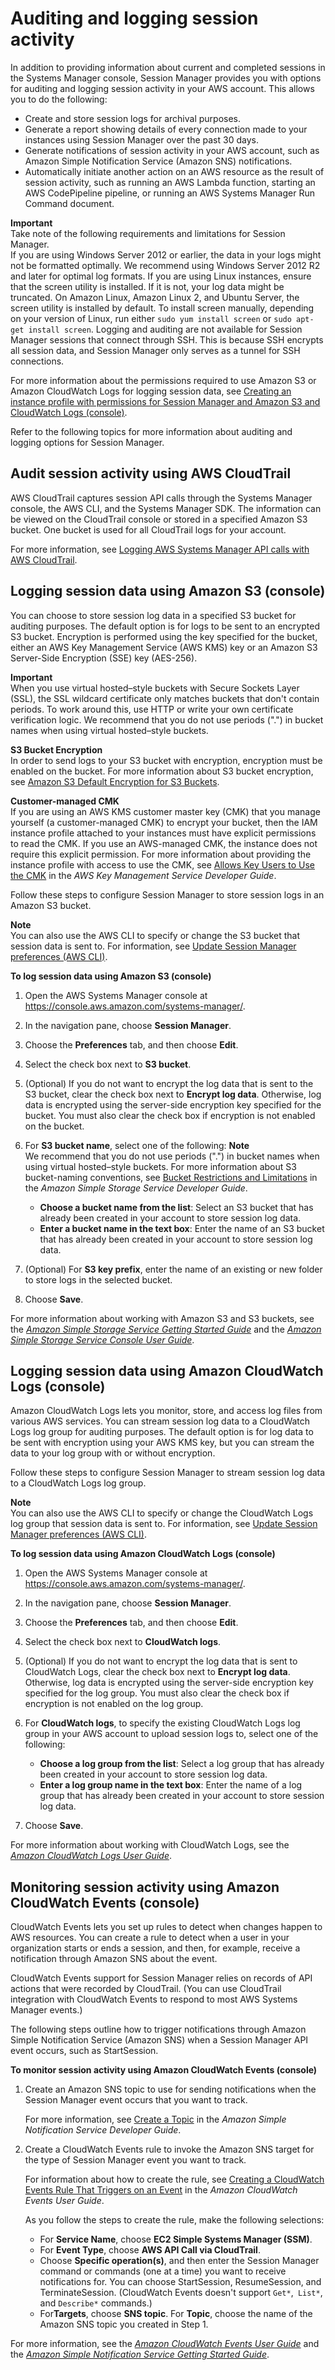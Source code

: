 # Auditing and logging session activity<a name="session-manager-logging-auditing"></a>

In addition to providing information about current and completed sessions in the Systems Manager console, Session Manager provides you with options for auditing and logging session activity in your AWS account\. This allows you to do the following:
+ Create and store session logs for archival purposes\.
+ Generate a report showing details of every connection made to your instances using Session Manager over the past 30 days\.
+ Generate notifications of session activity in your AWS account, such as Amazon Simple Notification Service \(Amazon SNS\) notifications\.
+ Automatically initiate another action on an AWS resource as the result of session activity, such as running an AWS Lambda function, starting an AWS CodePipeline pipeline, or running an AWS Systems Manager Run Command document\.

**Important**  
Take note of the following requirements and limitations for Session Manager\.  
If you are using Windows Server 2012 or earlier, the data in your logs might not be formatted optimally\. We recommend using Windows Server 2012 R2 and later for optimal log formats\.
If you are using Linux instances, ensure that the screen utility is installed\. If it is not, your log data might be truncated\. On Amazon Linux, Amazon Linux 2, and Ubuntu Server, the screen utility is installed by default\. To install screen manually, depending on your version of Linux, run either `sudo yum install screen` or `sudo apt-get install screen`\.
Logging and auditing are not available for Session Manager sessions that connect through SSH\. This is because SSH encrypts all session data, and Session Manager only serves as a tunnel for SSH connections\.

For more information about the permissions required to use Amazon S3 or Amazon CloudWatch Logs for logging session data, see [Creating an instance profile with permissions for Session Manager and Amazon S3 and CloudWatch Logs \(console\)](getting-started-create-iam-instance-profile.md#create-iam-instance-profile-ssn-logging)\.

Refer to the following topics for more information about auditing and logging options for Session Manager\.

## Audit session activity using AWS CloudTrail<a name="session-manager-logging-auditing-cloudtrail"></a>

AWS CloudTrail captures session API calls through the Systems Manager console, the AWS CLI, and the Systems Manager SDK\. The information can be viewed on the CloudTrail console or stored in a specified Amazon S3 bucket\. One bucket is used for all CloudTrail logs for your account\. 

For more information, see [Logging AWS Systems Manager API calls with AWS CloudTrail](monitoring-cloudtrail-logs.md)\. 

## Logging session data using Amazon S3 \(console\)<a name="session-manager-logging-auditing-s3"></a>

You can choose to store session log data in a specified S3 bucket for auditing purposes\. The default option is for logs to be sent to an encrypted S3 bucket\. Encryption is performed using the key specified for the bucket, either an AWS Key Management Service \(AWS KMS\) key or an Amazon S3 Server\-Side Encryption \(SSE\) key \(AES\-256\)\. 

**Important**  
When you use virtual hosted–style buckets with Secure Sockets Layer \(SSL\), the SSL wildcard certificate only matches buckets that don't contain periods\. To work around this, use HTTP or write your own certificate verification logic\. We recommend that you do not use periods \("\."\) in bucket names when using virtual hosted–style buckets\.

**S3 Bucket Encryption**  
In order to send logs to your S3 bucket with encryption, encryption must be enabled on the bucket\. For more information about S3 bucket encryption, see [Amazon S3 Default Encryption for S3 Buckets](https://docs.aws.amazon.com/AmazonS3/latest/dev/bucket-encryption.html)\.

**Customer\-managed CMK**  
If you are using an AWS KMS customer master key \(CMK\) that you manage yourself \(a customer\-managed CMK\) to encrypt your bucket, then the IAM instance profile attached to your instances must have explicit permissions to read the CMK\. If you use an AWS\-managed CMK, the instance does not require this explicit permission\. For more information about providing the instance profile with access to use the CMK, see [Allows Key Users to Use the CMK](https://docs.aws.amazon.com/kms/latest/developerguide/key-policies.html#key-policy-default-allow-users) in the *AWS Key Management Service Developer Guide*\.

Follow these steps to configure Session Manager to store session logs in an Amazon S3 bucket\.

**Note**  
You can also use the AWS CLI to specify or change the S3 bucket that session data is sent to\. For information, see [Update Session Manager preferences \(AWS CLI\)](getting-started-configure-preferences-cli.md)\.

**To log session data using Amazon S3 \(console\)**

1. Open the AWS Systems Manager console at [https://console\.aws\.amazon\.com/systems\-manager/](https://console.aws.amazon.com/systems-manager/)\.

1. In the navigation pane, choose **Session Manager**\.

1. Choose the **Preferences** tab, and then choose **Edit**\.

1. Select the check box next to **S3 bucket**\.

1. \(Optional\) If you do not want to encrypt the log data that is sent to the S3 bucket, clear the check box next to **Encrypt log data**\. Otherwise, log data is encrypted using the server\-side encryption key specified for the bucket\. You must also clear the check box if encryption is not enabled on the bucket\.

1. For **S3 bucket name**, select one of the following:
**Note**  
We recommend that you do not use periods \("\."\) in bucket names when using virtual hosted–style buckets\. For more information about S3 bucket\-naming conventions, see [Bucket Restrictions and Limitations](https://docs.aws.amazon.com/AmazonS3/latest/dev/BucketRestrictions.html#bucketnamingrules) in the *Amazon Simple Storage Service Developer Guide*\.
   + **Choose a bucket name from the list**: Select an S3 bucket that has already been created in your account to store session log data\.
   + **Enter a bucket name in the text box**: Enter the name of an S3 bucket that has already been created in your account to store session log data\.

1. \(Optional\) For **S3 key prefix**, enter the name of an existing or new folder to store logs in the selected bucket\.

1. Choose **Save**\.

For more information about working with Amazon S3 and S3 buckets, see the *[Amazon Simple Storage Service Getting Started Guide](https://docs.aws.amazon.com/AmazonS3/latest/gsg/)* and the *[Amazon Simple Storage Service Console User Guide](https://docs.aws.amazon.com/AmazonS3/latest/user-guide/)*\.

## Logging session data using Amazon CloudWatch Logs \(console\)<a name="session-manager-logging-auditing-cloudwatch-logs"></a>

Amazon CloudWatch Logs lets you monitor, store, and access log files from various AWS services\. You can stream session log data to a CloudWatch Logs log group for auditing purposes\. The default option is for log data to be sent with encryption using your AWS KMS key, but you can stream the data to your log group with or without encryption\. 

Follow these steps to configure Session Manager to stream session log data to a CloudWatch Logs log group\.

**Note**  
You can also use the AWS CLI to specify or change the CloudWatch Logs log group that session data is sent to\. For information, see [Update Session Manager preferences \(AWS CLI\)](getting-started-configure-preferences-cli.md)\.

**To log session data using Amazon CloudWatch Logs \(console\)**

1. Open the AWS Systems Manager console at [https://console\.aws\.amazon\.com/systems\-manager/](https://console.aws.amazon.com/systems-manager/)\.

1. In the navigation pane, choose **Session Manager**\.

1. Choose the **Preferences** tab, and then choose **Edit**\.

1. Select the check box next to **CloudWatch logs**\.

1. \(Optional\) If you do not want to encrypt the log data that is sent to CloudWatch Logs, clear the check box next to **Encrypt log data**\. Otherwise, log data is encrypted using the server\-side encryption key specified for the log group\. You must also clear the check box if encryption is not enabled on the log group\.

1. For **CloudWatch logs**, to specify the existing CloudWatch Logs log group in your AWS account to upload session logs to, select one of the following:
   + **Choose a log group from the list**: Select a log group that has already been created in your account to store session log data\.
   + **Enter a log group name in the text box**: Enter the name of a log group that has already been created in your account to store session log data\.

1. Choose **Save**\.

For more information about working with CloudWatch Logs, see the *[Amazon CloudWatch Logs User Guide](https://docs.aws.amazon.com/AmazonCloudWatch/latest/logs/)*\.

## Monitoring session activity using Amazon CloudWatch Events \(console\)<a name="session-manager-logging-auditing-cloudwatch-events"></a>

CloudWatch Events lets you set up rules to detect when changes happen to AWS resources\. You can create a rule to detect when a user in your organization starts or ends a session, and then, for example, receive a notification through Amazon SNS about the event\. 

CloudWatch Events support for Session Manager relies on records of API actions that were recorded by CloudTrail\. \(You can use CloudTrail integration with CloudWatch Events to respond to most AWS Systems Manager events\.\)

The following steps outline how to trigger notifications through Amazon Simple Notification Service \(Amazon SNS\) when a Session Manager API event occurs, such as StartSession\.

**To monitor session activity using Amazon CloudWatch Events \(console\)**

1. Create an Amazon SNS topic to use for sending notifications when the Session Manager event occurs that you want to track\.

   For more information, see [Create a Topic](https://docs.aws.amazon.com/sns/latest/dg/CreateTopic.html) in the *Amazon Simple Notification Service Developer Guide*\.

1. Create a CloudWatch Events rule to invoke the Amazon SNS target for the type of Session Manager event you want to track\.

   For information about how to create the rule, see [Creating a CloudWatch Events Rule That Triggers on an Event](https://docs.aws.amazon.com/AmazonCloudWatch/latest/events/Create-CloudWatch-Events-Rule.html) in the *Amazon CloudWatch Events User Guide*\.

   As you follow the steps to create the rule, make the following selections:
   + For **Service Name**, choose **EC2 Simple Systems Manager \(SSM\)**\.
   + For **Event Type**, choose **AWS API Call via CloudTrail**\.
   + Choose **Specific operation\(s\)**, and then enter the Session Manager command or commands \(one at a time\) you want to receive notifications for\. You can choose StartSession, ResumeSession, and TerminateSession\. \(CloudWatch Events doesn't support `Get*`,` List*`, and `Describe*` commands\.\)
   + For**Targets**, choose **SNS topic**\. For **Topic**, choose the name of the Amazon SNS topic you created in Step 1\.

For more information, see the *[Amazon CloudWatch Events User Guide](https://docs.aws.amazon.com/AmazonCloudWatch/latest/events/)* and the *[Amazon Simple Notification Service Getting Started Guide](https://docs.aws.amazon.com/sns/latest/gsg/)*\.